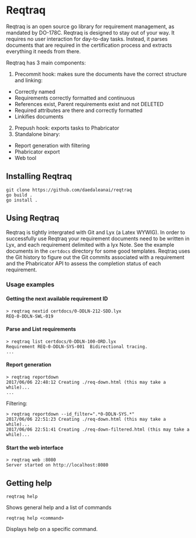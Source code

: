 # Reqtraq


Reqtraq is an open source go library for requirement management, as mandated by
DO-178C.
Reqtraq is designed to stay out of your way. It requires no user interaction for day-to-day tasks.
Instead, it parses documents that are required in the certification process and extracts everything
it needs from there.

Reqtraq has 3 main components:
1. Precommit hook: makes sure the documents have the correct structure and linking:
  * Correctly named
  * Requirements correctly formatted and continuous
  * References exist, Parent requirements exist and not DELETED
  * Required attributes are there and correctly formatted
  * Linkifies documents
2. Prepush hook: exports tasks to Phabricator
3. Standalone binary:
  * Report generation with filtering
  * Phabricator export
  * Web tool



## Installing Reqtraq

```
git clone https://github.com/daedaleanai/reqtraq
go build .
go install .
```
## Using Reqtraq
Reqtraq is tightly intergrated with Git and Lyx (a Latex WYWIG). In order to successfully use Reqtraq your requirement documents need to be written in Lyx, and each requirement delimited with a lyx Note. See the example documents in the `certdocs` directory for some good templates.
Reqtraq uses the Git history to figure out the Git commits associated with a requirement and the Phabricator API to assess the completion status of each requirement.
### Usage examples
#### Getting the next available requirement ID
```
> reqtraq nextid certdocs/0-DDLN-212-SDD.lyx
REQ-0-DDLN-SWL-019
```

#### Parse and List requirements
```
> reqtraq list certdocs/0-DDLN-100-ORD.lyx
Requirement REQ-0-DDLN-SYS-001  Bidirectional tracing.
...
```

#### Report generation
```
> reqtraq reportdown
2017/06/06 22:48:12 Creating ./req-down.html (this may take a while)...
...
```
Filtering:
```
> reqtraq reportdown --id_filter=".*0-DDLN-SYS.*"
2017/06/06 22:51:23 Creating ./req-down.html (this may take a while)...
2017/06/06 22:51:41 Creating ./req-down-filtered.html (this may take a while)...
```

#### Start the web interface
```
> reqtraq web :8080
Server started on http://localhost:8080
```


## Getting help
```
reqtraq help
```
Shows general help and a list of commands
```
reqtraq help <command>
```
Displays help on a specific command.
